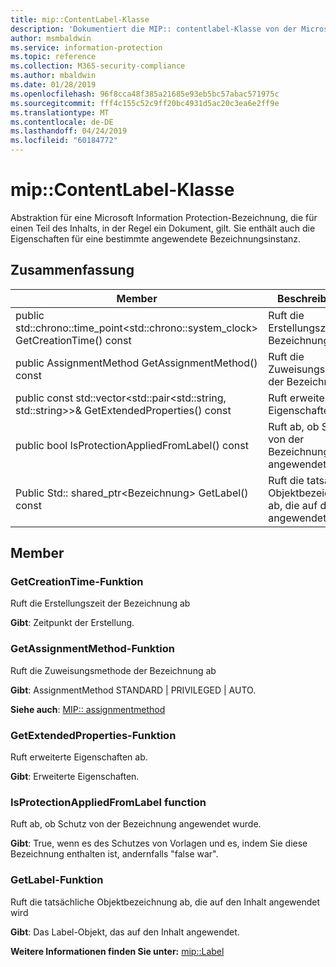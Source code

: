 ```yaml
---
title: mip::ContentLabel-Klasse
description: 'Dokumentiert die MIP:: contentlabel-Klasse von der Microsoft Information Protection (MIP) SDK.'
author: msmbaldwin
ms.service: information-protection
ms.topic: reference
ms.collection: M365-security-compliance
ms.author: mbaldwin
ms.date: 01/28/2019
ms.openlocfilehash: 96f8cca48f385a21685e93eb5bc57abac571975c
ms.sourcegitcommit: fff4c155c52c9ff20bc4931d5ac20c3ea6e2ff9e
ms.translationtype: MT
ms.contentlocale: de-DE
ms.lasthandoff: 04/24/2019
ms.locfileid: "60184772"
---
```

# <a name="class-mipcontentlabel"></a>mip::ContentLabel-Klasse 
Abstraktion für eine Microsoft Information Protection-Bezeichnung, die für einen Teil des Inhalts, in der Regel ein Dokument, gilt.
Sie enthält auch die Eigenschaften für eine bestimmte angewendete Bezeichnungsinstanz.
  
## <a name="summary"></a>Zusammenfassung
 Member                        | Beschreibungen                                
--------------------------------|---------------------------------------------
public std::chrono::time_point\<std::chrono::system_clock\> GetCreationTime() const  |  Ruft die Erstellungszeit der Bezeichnung ab
public AssignmentMethod GetAssignmentMethod() const  |  Ruft die Zuweisungsmethode der Bezeichnung ab
public const std::vector\<std::pair\<std::string, std::string\>\>& GetExtendedProperties() const  |  Ruft erweiterte Eigenschaften ab.
public bool IsProtectionAppliedFromLabel() const  |  Ruft ab, ob Schutz von der Bezeichnung angewendet wurde.
Public Std:: shared_ptr\<Bezeichnung\> GetLabel() const  |  Ruft die tatsächliche Objektbezeichnung ab, die auf den Inhalt angewendet wird
  
## <a name="members"></a>Member
  
### <a name="getcreationtime-function"></a>GetCreationTime-Funktion
Ruft die Erstellungszeit der Bezeichnung ab

  
**Gibt**: Zeitpunkt der Erstellung.
  
### <a name="getassignmentmethod-function"></a>GetAssignmentMethod-Funktion
Ruft die Zuweisungsmethode der Bezeichnung ab

  
**Gibt**: AssignmentMethod STANDARD | PRIVILEGED | AUTO. 
  
**Siehe auch**: [MIP:: assignmentmethod](mip-enums-and-structs.md#assignmentmethod)
  
### <a name="getextendedproperties-function"></a>GetExtendedProperties-Funktion
Ruft erweiterte Eigenschaften ab.

  
**Gibt**: Erweiterte Eigenschaften.
  
### <a name="isprotectionappliedfromlabel-function"></a>IsProtectionAppliedFromLabel function
Ruft ab, ob Schutz von der Bezeichnung angewendet wurde.

  
**Gibt**: True, wenn es des Schutzes von Vorlagen und es, indem Sie diese Bezeichnung enthalten ist, andernfalls "false war".
  
### <a name="getlabel-function"></a>GetLabel-Funktion
Ruft die tatsächliche Objektbezeichnung ab, die auf den Inhalt angewendet wird

  
**Gibt**: Das Label-Objekt, das auf den Inhalt angewendet. 
  
**Weitere Informationen finden Sie unter:** [mip::Label](class_mip_label.md)